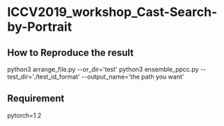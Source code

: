 # ICCV2019_workshop_Cast-Search-by-Portrait

## How to Reproduce the result

  python3 arrange_file.py --or_dir='test'
  python3 ensemble_ppcc.py --test_dir='./test_id_format' --output_name='the path you want'

## Requirement
  pytorch=1.2
